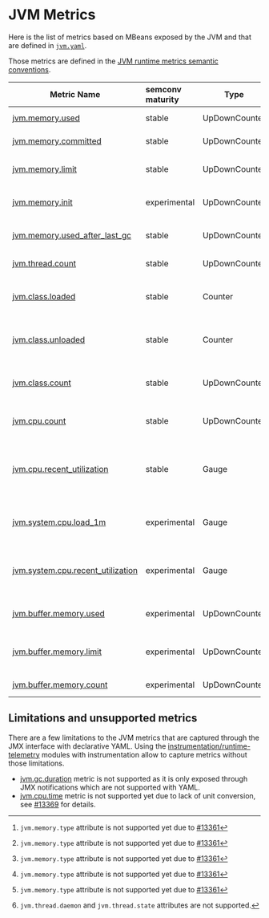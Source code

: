 # JVM Metrics

Here is the list of metrics based on MBeans exposed by the JVM and that are defined in [`jvm.yaml`](./resources/jmx/rules/jvm.yaml).

Those metrics are defined in the [JVM runtime metrics semantic conventions](https://opentelemetry.io/docs/specs/semconv/runtime/jvm-metrics/).

| Metric Name                                                                                                                           | semconv maturity | Type          | Attributes                | Description                                        |
|---------------------------------------------------------------------------------------------------------------------------------------|:-----------------|---------------|---------------------------|----------------------------------------------------|
| [jvm.memory.used](https://opentelemetry.io/docs/specs/semconv/runtime/jvm-metrics/#metric-jvmmemoryused)                              | stable           | UpDownCounter | jvm.memory.pool.name [^1] | Used memory                                        |
| [jvm.memory.committed](https://opentelemetry.io/docs/specs/semconv/runtime/jvm-metrics/#metric-jvmmemorycommitted)                    | stable           | UpDownCounter | jvm.memory.pool.name [^1] | Committed memory                                   |
| [jvm.memory.limit](https://opentelemetry.io/docs/specs/semconv/runtime/jvm-metrics/#metric-jvmmemorylimit)                            | stable           | UpDownCounter | jvm.memory.pool.name [^1] | Max obtainable memory                              |
| [jvm.memory.init](https://opentelemetry.io/docs/specs/semconv/runtime/jvm-metrics/#metric-jvmmemoryinit)                              | experimental     | UpDownCounter | jvm.memory.pool.name [^1] | Initial memory requested                           |
| [jvm.memory.used_after_last_gc](https://opentelemetry.io/docs/specs/semconv/runtime/jvm-metrics/#metric-jvmmemoryused_after_last_gc)  | stable           | UpDownCounter | jvm.memory.pool.name [^1] | Memory used after latest GC                        |
| [jvm.thread.count](https://opentelemetry.io/docs/specs/semconv/runtime/jvm-metrics/#metric-jvmthreadcount)                            | stable           | UpDownCounter | [^2]                      | Threads count                                      |
| [jvm.class.loaded](https://opentelemetry.io/docs/specs/semconv/runtime/jvm-metrics/#metric-jvmclassloaded)                            | stable           | Counter       |                           | Classes loaded since JVM start                     |
| [jvm.class.unloaded](https://opentelemetry.io/docs/specs/semconv/runtime/jvm-metrics/#metric-jvmclassunloaded)                        | stable           | Counter       |                           | Classes unloaded since JVM start                   |
| [jvm.class.count](https://opentelemetry.io/docs/specs/semconv/runtime/jvm-metrics/#metric-jvmclasscount)                              | stable           | UpDownCounter |                           | Classes currently loaded count                     |
| [jvm.cpu.count](https://opentelemetry.io/docs/specs/semconv/runtime/jvm-metrics/#metric-jvmcpucount)                                  | stable           | UpDownCounter |                           | Number of CPUs available                           |
| [jvm.cpu.recent_utilization](https://opentelemetry.io/docs/specs/semconv/runtime/jvm-metrics/#metric-jvmcpurecent_utilization)        | stable           | Gauge         |                           | Recent CPU utilization for process reported by JVM |
| [jvm.system.cpu.load_1m](https://opentelemetry.io/docs/specs/semconv/runtime/jvm-metrics/#metric-jvmsystemcpuload_1m)                 | experimental     | Gauge         |                           | Average CPU load reported by JVM                   |
| [jvm.system.cpu.recent_utilization](https://opentelemetry.io/docs/specs/semconv/runtime/jvm-metrics/#metric-jvmcpurecent_utilization) | experimental     | Gauge         |                           | Recent CPU utilization reported by JVM             |
| [jvm.buffer.memory.used](https://opentelemetry.io/docs/specs/semconv/runtime/jvm-metrics/#metric-jvmbuffermemoryused)                 | experimental     | UpDownCounter | jvm.buffer.pool.name      | Memory used by buffers                             |
| [jvm.buffer.memory.limit](https://opentelemetry.io/docs/specs/semconv/runtime/jvm-metrics/#metric-jvmbuffermemorylimit)               | experimental     | UpDownCounter | jvm.buffer.pool.name      | Maximum memory usage for buffers                   |
| [jvm.buffer.memory.count](https://opentelemetry.io/docs/specs/semconv/runtime/jvm-metrics/#metric-jvmbuffermemorycount)               | experimental     | UpDownCounter | jvm.buffer.pool.name      | Buffers count                                      |

## Limitations and unsupported metrics

There are a few limitations to the JVM metrics that are captured through the JMX interface with declarative YAML.
Using the [instrumentation/runtime-telemetry](./instrumentation/runtime-telemetry) modules with instrumentation allow to capture metrics without those limitations.

[^1]: `jvm.memory.type` attribute is not supported yet due to [#13361](https://github.com/open-telemetry/opentelemetry-java-instrumentation/issues/13361)
[^2]: `jvm.thread.daemon` and `jvm.thread.state` attributes are not supported.

- [jvm.gc.duration](https://opentelemetry.io/docs/specs/semconv/runtime/jvm-metrics/#metric-jvmgcduration) metric is not supported as it is only exposed through JMX notifications which are not supported with YAML.
- [jvm.cpu.time](https://opentelemetry.io/docs/specs/semconv/runtime/jvm-metrics/#metric-jvmcputime) metric is not supported yet due to lack of unit conversion, see [#13369](https://github.com/open-telemetry/opentelemetry-java-instrumentation/issues/13369) for details.
